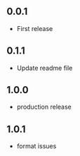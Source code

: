 ## 0.0.1
* First release
## 0.1.1
* Update readme file
## 1.0.0
* production release
## 1.0.1
* format issues